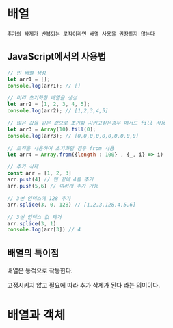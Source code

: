 # 배열

`추가와 삭제가 반복되는 로직이라면 배열 사용을 권장하지 않는다`

## JavaScript에서의 사용법

```js
// 빈 배열 생성
let arr1 = [];
console.log(arr1); // []

// 미리 초기화한 배열을 생성
let arr2 = [1, 2, 3, 4, 5];
console.log(arr2); // [1,2,3,4,5]

// 많은 값을 같은 값으로 초기화 시키고싶은경우 메서드 fill 사용
let arr3 = Array(10).fill(0);
console.log(arr3); // [0,0,0,0,0,0,0,0,0,0]

// 로직을 사용하여 초기화할 경우 from 사용
let arr4 = Array.from({length : 100} , {_, i} => i)

// 추가 삭제
const arr = [1, 2, 3]
arr.push(4) // 맨 끝에 4를 추가
arr.push(5,6) // 여러개 추가 가능

// 3번 인덱스에 128 추가
arr.splice(3, 0, 128) // [1,2,3,128,4,5,6]

// 3번 인덱스 값 제거
arr.splice(3, 1)
console.log(arr[3]) // 4
```

## 배열의 특이점

배열은 동적으로 작동한다.

고정시키지 않고 필요에 따라 추가 삭제가 된다 라는 의미이다.

# 배열과 객체
